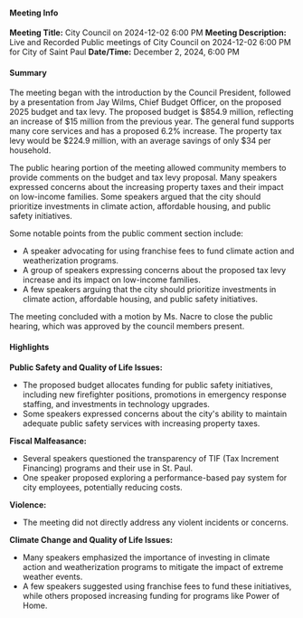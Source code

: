 #### Meeting Info
**Meeting Title:** City Council on 2024-12-02 6:00 PM
**Meeting Description:** Live and Recorded Public meetings of City Council on 2024-12-02 6:00 PM for City of Saint Paul
**Date/Time:** December 2, 2024, 6:00 PM

#### Summary
The meeting began with the introduction by the Council President, followed by a presentation from Jay Wilms, Chief Budget Officer, on the proposed 2025 budget and tax levy. The proposed budget is $854.9 million, reflecting an increase of $15 million from the previous year. The general fund supports many core services and has a proposed 6.2% increase. The property tax levy would be $224.9 million, with an average savings of only $34 per household. 

The public hearing portion of the meeting allowed community members to provide comments on the budget and tax levy proposal. Many speakers expressed concerns about the increasing property taxes and their impact on low-income families. Some speakers argued that the city should prioritize investments in climate action, affordable housing, and public safety initiatives.

Some notable points from the public comment section include:

* A speaker advocating for using franchise fees to fund climate action and weatherization programs.
* A group of speakers expressing concerns about the proposed tax levy increase and its impact on low-income families.
* A few speakers arguing that the city should prioritize investments in climate action, affordable housing, and public safety initiatives.

The meeting concluded with a motion by Ms. Nacre to close the public hearing, which was approved by the council members present.

#### Highlights

**Public Safety and Quality of Life Issues:**

* The proposed budget allocates funding for public safety initiatives, including new firefighter positions, promotions in emergency response staffing, and investments in technology upgrades.
* Some speakers expressed concerns about the city's ability to maintain adequate public safety services with increasing property taxes.

**Fiscal Malfeasance:**

* Several speakers questioned the transparency of TIF (Tax Increment Financing) programs and their use in St. Paul.
* One speaker proposed exploring a performance-based pay system for city employees, potentially reducing costs.

**Violence:**
* The meeting did not directly address any violent incidents or concerns.

**Climate Change and Quality of Life Issues:**

* Many speakers emphasized the importance of investing in climate action and weatherization programs to mitigate the impact of extreme weather events.
* A few speakers suggested using franchise fees to fund these initiatives, while others proposed increasing funding for programs like Power of Home.

